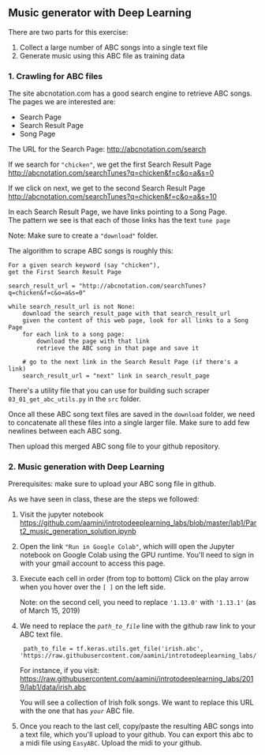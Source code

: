 ## Music generator with Deep Learning

There are two parts for this exercise:
1) Collect a large number of ABC songs into a single text file
2) Generate music using this ABC file as training data

### 1. Crawling for ABC files

The site abcnotation.com has a good search engine to retrieve ABC songs.
The pages we are interested are:
* Search Page
* Search Result Page
* Song Page

The URL for the Search Page: http://abcnotation.com/search

If we search for `"chicken"`, we get the first Search Result Page<br/>
http://abcnotation.com/searchTunes?q=chicken&f=c&o=a&s=0

If we click on next, we get to the second Search Result Page<br/>
http://abcnotation.com/searchTunes?q=chicken&f=c&o=a&s=10

In each Search Result Page, we have links pointing to a Song Page.<br/>
The pattern we see is that each of those links has the text `tune page`

Note: Make sure to create a `"download"` folder.

The algorithm to scrape ABC songs is roughly this:

    For a given search keyword (say "chicken"),
    get the First Search Result Page

    search_result_url = "http://abcnotation.com/searchTunes?q=chicken&f=c&o=a&s=0"
    
    while search_result_url is not None:
        download the search_result_page with that search_result_url
        given the content of this web page, look for all links to a Song Page
        for each link to a song page:
            download the page with that link
            retrieve the ABC song in that page and save it

        # go to the next link in the Search Result Page (if there's a link)
        search_result_url = "next" link in search_result_page


There's a utility file that you can use for building such scraper
`03_01_get_abc_utils.py` in the `src` folder.

Once all these ABC song text files are saved in the `download` folder, we need to concatenate all these files into a single larger file. Make sure to add few newlines between each ABC song.

Then upload this merged ABC song file to your github repository.


### 2. Music generation with Deep Learning

Prerequisites: make sure to upload your ABC song file in github.

As we have seen in class, these are the steps we followed:
1) Visit the jupyter notebook
https://github.com/aamini/introtodeeplearning_labs/blob/master/lab1/Part2_music_generation_solution.ipynb

2) Open the link `"Run in Google Colab"`, which willl open the Jupyter notebook on Google Colab using the GPU runtime. You'll need to sign in with your gmail account to access this page.

3) Execute each cell in order (from top to bottom)
Click on the play arrow when you hover over the `[ ]` on the left side.

    Note: on the second cell, you need to replace `'1.13.0'` with `'1.13.1'` (as of March 15, 2019)

4) We need to replace the *`path_to_file`* line with the github raw link to your ABC text file.

        path_to_file = tf.keras.utils.get_file('irish.abc', 'https://raw.githubusercontent.com/aamini/introtodeeplearning_labs/2019/lab1/data/irish.abc')

    For instance, if you visit:
https://raw.githubusercontent.com/aamini/introtodeeplearning_labs/2019/lab1/data/irish.abc

    You will see a collection of Irish folk songs. We want to replace this URL with the one that has *`your`* ABC file.

5) Once you reach to the last cell, copy/paste the resulting ABC songs into a text file, which you'll upload to your github. You can export this abc to a midi file using `EasyABC`. Upload the midi to your github.

